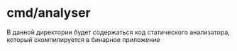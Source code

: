 # cmd/analyser

В данной директории будет содержаться код статического анализатора, который скомпилируется в бинарное приложение
